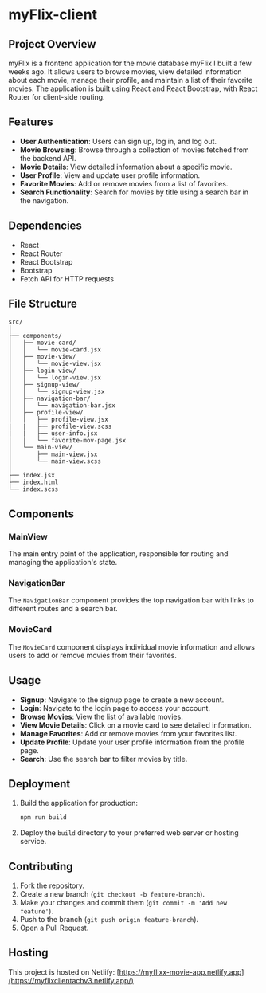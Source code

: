 # myFlix-client

## Project Overview

myFlix is a frontend application for the movie database myFlix I built a few weeks ago. It allows users to browse movies, view detailed information about each movie, manage their profile, and maintain a list of their favorite movies. The application is built using React and React Bootstrap, with React Router for client-side routing.

## Features

- **User Authentication**: Users can sign up, log in, and log out.
- **Movie Browsing**: Browse through a collection of movies fetched from the backend API.
- **Movie Details**: View detailed information about a specific movie.
- **User Profile**: View and update user profile information.
- **Favorite Movies**: Add or remove movies from a list of favorites.
- **Search Functionality**: Search for movies by title using a search bar in the navigation.

## Dependencies

- React
- React Router
- React Bootstrap
- Bootstrap
- Fetch API for HTTP requests

## File Structure

```plaintext
src/
│
├── components/
│   ├── movie-card/
│   │   └── movie-card.jsx
│   ├── movie-view/
│   │   └── movie-view.jsx
│   ├── login-view/
│   │   └── login-view.jsx
│   ├── signup-view/
│   │   └── signup-view.jsx
│   ├── navigation-bar/
│   │   └── navigation-bar.jsx
│   ├── profile-view/
│   │   ├── profile-view.jsx
|   |   ├── profile-view.scss
|   |   ├── user-info.jsx
│   │   └── favorite-mov-page.jsx
│   └── main-view/
│       ├── main-view.jsx
│       └── main-view.scss
│
├── index.jsx
├── index.html
└── index.scss
```


## Components

### MainView

The main entry point of the application, responsible for routing and managing the application's state.

### NavigationBar

The `NavigationBar` component provides the top navigation bar with links to different routes and a search bar.

### MovieCard

The `MovieCard` component displays individual movie information and allows users to add or remove movies from their favorites.


## Usage

- **Signup**: Navigate to the signup page to create a new account.
- **Login**: Navigate to the login page to access your account.
- **Browse Movies**: View the list of available movies.
- **View Movie Details**: Click on a movie card to see detailed information.
- **Manage Favorites**: Add or remove movies from your favorites list.
- **Update Profile**: Update your user profile information from the profile page.
- **Search**: Use the search bar to filter movies by title.


## Deployment

1. Build the application for production:

   ```sh
   npm run build
   ```

2. Deploy the `build` directory to your preferred web server or hosting service.

## Contributing

1. Fork the repository.
2. Create a new branch (`git checkout -b feature-branch`).
3. Make your changes and commit them (`git commit -m 'Add new feature'`).
4. Push to the branch (`git push origin feature-branch`).
5. Open a Pull Request.

## Hosting

This project is hosted on Netlify: [https://myflixx-movie-app.netlify.app](https://myflixclientachv3.netlify.app/)

